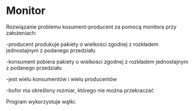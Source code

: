 # Monitor
Rozwiązanie problemu kosument-producent za pomocą monitora przy założeniach:

-producent produkuje pakiety o wielkości zgodnej z rozkładem jednostajnym z podanego przedziału

-konsument pobiera pakiety o  wielkości zgodnej z rozkładem jednostajnym z podanego przedziału

-jest wielu konsumentów i wielu producentów

-bufor ma określony rozmiar, którego nie można przekraczać

Program wykorzystuje wątki.
